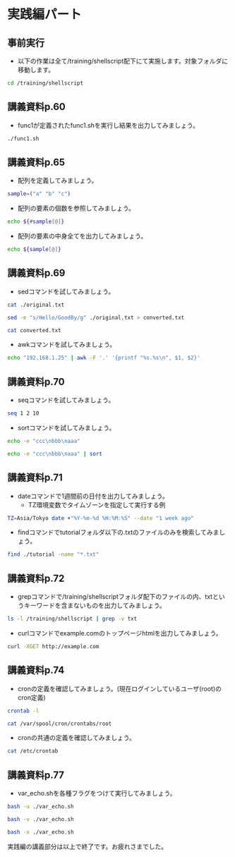 # 実践編パート

## 事前実行

- 以下の作業は全て/training/shellscript配下にて実施します。対象フォルダに移動します。

```bash
cd /training/shellscript
```

## 講義資料p.60

- func1が定義されたfunc1.shを実行し結果を出力してみましょう。

```bash
./func1.sh
```


## 講義資料p.65

- 配列を定義してみましょう。

```bash
sample=("a" "b" "c")
```

- 配列の要素の個数を参照してみましょう。

```bash
echo ${#sample[@]}
```

- 配列の要素の中身全てを出力してみましょう。

```bash
echo ${sample[@]}
```

## 講義資料p.69

- sedコマンドを試してみましょう。

```bash
cat ./original.txt
```

```bash
sed -e "s/Hello/GoodBy/g" ./original.txt > converted.txt
```

```bash
cat converted.txt
```


- awkコマンドを試してみましょう。

```bash
echo "192.168.1.25" | awk -F '.' '{printf "%s.%s\n", $1, $2}'
```

## 講義資料p.70

- seqコマンドを試してみましょう。

```bash
seq 1 2 10
```

- sortコマンドを試してみましょう。

```bash
echo -e "ccc\nbbb\naaa"
```

```bash
echo -e "ccc\nbbb\naaa" | sort
```

## 講義資料p.71

- dateコマンドで1週間前の日付を出力してみましょう。
    - TZ環境変数でタイムゾーンを指定して実行する例

```bash
TZ=Asia/Tokyo date +"%Y-%m-%d %H:%M:%S" --date "1 week ago"
```

- findコマンドでtutorialフォルダ以下の.txtのファイルのみを検索してみましょう。

```bash
find ./tutorial -name "*.txt"
```

## 講義資料p.72

- grepコマンドで/training/shellscriptフォルダ配下のファイルの内、txtというキーワードを含まないものを出力してみましょう。


```bash
ls -l /training/shellscript | grep -v txt
```

- curlコマンドでexample.comのトップページhtmlを出力してみましょう。

```bash
curl -XGET http://example.com
```

## 講義資料p.74

- cronの定義を確認してみましょう。(現在ログインしているユーザ(root)のcron定義)

```bash
crontab -l
```

```bash
cat /var/spool/cron/crontabs/root
```

- cronの共通の定義を確認してみましょう。

```bash
cat /etc/crontab
```

## 講義資料p.77

- var_echo.shを各種フラグをつけて実行してみましょう。

```bash
bash -u ./var_echo.sh
```

```bash
bash -v ./var_echo.sh
```

```bash
bash -x ./var_echo.sh
```


実践編の講義部分は以上で終了です。お疲れさまでした。


